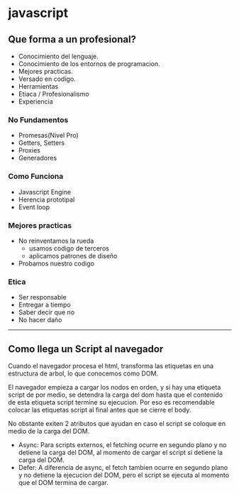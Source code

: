 # javascript


## Que forma a un profesional?

- Conocimiento del lenguaje.
- Conocimiento de los entornos de programacion.
- Mejores practicas.
- Versado en codigo.
- Herramientas
- Etiaca / Profesionalismo
- Experiencia

### **No Fundamentos**
- Promesas(Nivel Pro)
- Getters, Setters
- Proxies
- Generadores

### **Como Funciona**
- Javascript Engine
- Herencia prototipal
- Event loop

### **Mejores practicas**
- No reinventamos la rueda
    - usamos codigo de terceros
    - aplicamos patrones de diseño
- Probamos nuestro codigo

### **Etica**
- Ser responsable
- Entregar a tiempo
- Saber decir que no
- No hacer daño


-----------------
## Como llega un Script al navegador

Cuando el navegador procesa el html, transforma las etiquetas en una estructura de arbol, lo que conocemos como DOM.

El navegador empieza a cargar los nodos en orden, y si hay una etiqueta script de por medio, se detendra la carga del dom hasta que el contenido de esta etiqueta script termine su ejecucion.
Por eso es recomendable colocar las etiquetas script al final antes que se cierre el body.

No obstante exiten 2 atributos que ayudan en caso el script se coloque en medio de la carga del DOM.

- Async: 
Para scripts externos, el fetching ocurre en segundo plano y no detiene la carga del DOM, al momento de cargar el script si detiene la carga del DOM.
- Defer: 
A diferencia de async, el fetch tambien ocurre en segundo plano y no detiene la ejecucion del DOM, pero el script se ejecuta al momento que el DOM termina de cargar.


